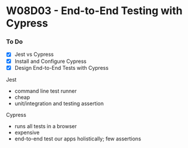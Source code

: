 # W08D03 - End-to-End Testing with Cypress

### To Do
- [x] Jest vs Cypress
- [x] Install and Configure Cypress
- [x] Design End-to-End Tests with Cypress

Jest
* command line test runner
* cheap
* unit/integration and testing assertion

Cypress
* runs all tests in a browser
* expensive
* end-to-end test our apps holistically; few assertions

















